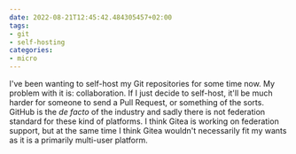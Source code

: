 ```yaml
---
date: 2022-08-21T12:45:42.484305457+02:00
tags:
- git
- self-hosting
categories:
- micro
---
```


I've been wanting to self-host my Git repositories for some time now. My problem with it is: collaboration. If I just decide to self-host, it'll be much harder for someone to send a Pull Request, or something of the sorts. GitHub is the _de facto_ of the industry and sadly there is not federation standard for these kind of platforms. I think Gitea is working on federation support, but at the same time I think Gitea wouldn't necessarily fit my wants as it is a primarily multi-user platform.
